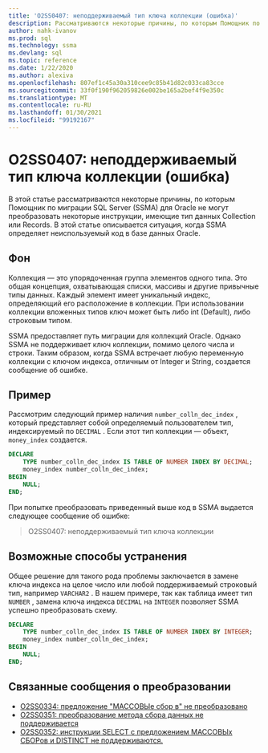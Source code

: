 ```yaml
---
title: 'O2SS0407: неподдерживаемый тип ключа коллекции (ошибка)'
description: Рассматриваются некоторые причины, по которым Помощник по миграции SQL Server (SSMA) для Oracle не могут преобразовать некоторые инструкции, имеющие тип данных Collection или Records.
author: nahk-ivanov
ms.prod: sql
ms.technology: ssma
ms.devlang: sql
ms.topic: reference
ms.date: 1/22/2020
ms.author: alexiva
ms.openlocfilehash: 807ef1c45a30a310cee9c85b41d82c033ca83cce
ms.sourcegitcommit: 33f0f190f962059826e002be165a2bef4f9e350c
ms.translationtype: MT
ms.contentlocale: ru-RU
ms.lasthandoff: 01/30/2021
ms.locfileid: "99192167"
---
```

# <a name="o2ss0407-unsupported-collection-key-type-error"></a>O2SS0407: неподдерживаемый тип ключа коллекции (ошибка)

В этой статье рассматриваются некоторые причины, по которым Помощник по миграции SQL Server (SSMA) для Oracle не могут преобразовать некоторые инструкции, имеющие тип данных Collection или Records. В этой статье описывается ситуация, когда SSMA определяет неиспользуемый код в базе данных Oracle.

## <a name="background"></a>Фон

Коллекция — это упорядоченная группа элементов одного типа. Это общая концепция, охватывающая списки, массивы и другие привычные типы данных. Каждый элемент имеет уникальный индекс, определяющий его расположение в коллекции. При использовании коллекции вложенных типов ключ может быть либо int (Default), либо строковым типом.

SSMA предоставляет путь миграции для коллекций Oracle. Однако SSMA не поддерживает ключ коллекции, помимо целого числа и строки. Таким образом, когда SSMA встречает любую переменную коллекции с ключом индекса, отличным от Integer и String, создается сообщение об ошибке.

## <a name="example"></a>Пример

Рассмотрим следующий пример наличия `number_colln_dec_index` , который представляет собой определяемый пользователем тип, индексируемый по `DECIMAL` . Если этот тип коллекции — объект, `money_index` создается.

```sql
DECLARE
    TYPE number_colln_dec_index IS TABLE OF NUMBER INDEX BY DECIMAL;
    money_index number_colln_dec_index;
BEGIN
    NULL;
END;
```

При попытке преобразовать приведенный выше код в SSMA выдается следующее сообщение об ошибке:

> O2SS0407: неподдерживаемый тип ключа коллекции

## <a name="possible-remedies"></a>Возможные способы устранения

Общее решение для такого рода проблемы заключается в замене ключа индекса на целое число или любой поддерживаемый строковый тип, например `VARCHAR2` . В нашем примере, так как таблица имеет тип `NUMBER` , замена ключа индекса `DECIMAL` на `INTEGER` позволяет SSMA успешно преобразовать схему.

```sql
DECLARE
    TYPE number_colln_dec_index IS TABLE OF NUMBER INDEX BY INTEGER;
    money_index number_colln_dec_index;
BEGIN
    NULL;
END;
```

## <a name="related-conversion-messages"></a>Связанные сообщения о преобразовании

* [O2SS0334: предложение "МАССОВЫе сбор в" не преобразовано](o2ss0334.md)
* [O2SS0351: преобразование метода сбора данных не поддерживается](o2ss0351.md)
* [O2SS0352: инструкции SELECT с предложением МАССОВЫх СБОРов и DISTINCT не поддерживаются.](o2ss0352.md)
